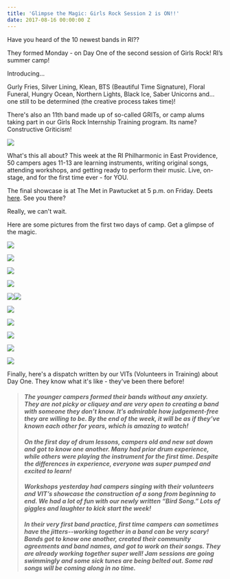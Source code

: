 ```yaml
---
title: 'Glimpse the Magic: Girls Rock Session 2 is ON!!'
date: 2017-08-16 00:00:00 Z
---
```


Have you heard of the 10 newest bands in RI??

They formed Monday - on Day One of the second session of Girls Rock! RI’s summer camp! 

Introducing...

Gurly Fries, Silver Lining, Klean, BTS (Beautiful Time Signature), Floral Funeral, Hungry Ocean, Northern Lights, Black Ice, Saber Unicorns and… one still to be determined (the creative process takes time)!

There's also an 11th band made up of so-called GRITs, or camp alums taking part in our Girls Rock Internship Training program. Its name? Constructive Griticism!

[![](images/Screen-Shot-2017-08-15-at-6.33.33-PM.png)](http://girlsrockri.org/wp-content/uploads/2017/08/Screen-Shot-2017-08-15-at-6.33.33-PM.png)

What's this all about? This week at the RI Philharmonic in East Providence, 50 campers ages 11-13 are learning instruments, writing original songs, attending workshops, and getting ready to perform their music. Live, on-stage, and for the first time ever - for YOU.

The final showcase is at The Met in Pawtucket at 5 p.m. on Friday. Deets [here](https://www.facebook.com/events/139898076603209/?acontext=%7B%22action_history%22%3A%22[%7B%5C%22surface%5C%22%3A%5C%22page%5C%22%2C%5C%22mechanism%5C%22%3A%5C%22page_upcoming_events_card%5C%22%2C%5C%22extra_data%5C%22%3A[]%7D]%22%2C%22has_source%22%3Atrue%7D). See you there?

Really, we can't wait.

Here are some pictures from the first two days of camp. Get a glimpse of the magic.

[![](images/Screen-Shot-2017-08-15-at-6.38.11-PM-e1502838425925.png)](http://girlsrockri.org/wp-content/uploads/2017/08/Screen-Shot-2017-08-15-at-6.38.11-PM-e1502838425925.png)

[![](images/Screen-Shot-2017-08-15-at-6.38.45-PM-e1502838562786.png)](http://girlsrockri.org/wp-content/uploads/2017/08/Screen-Shot-2017-08-15-at-6.38.45-PM-e1502838562786.png)

[![](images/Screen-Shot-2017-08-15-at-6.51.17-PM-e1502838588651.png)](http://girlsrockri.org/wp-content/uploads/2017/08/Screen-Shot-2017-08-15-at-6.51.17-PM-e1502838588651.png)

[![](images/Screen-Shot-2017-08-15-at-6.45.01-PM-e1502837986204.png)](http://girlsrockri.org/wp-content/uploads/2017/08/Screen-Shot-2017-08-15-at-6.45.01-PM-e1502837986204.png)

[![](images/Screen-Shot-2017-08-15-at-6.43.23-PM-e1502838690536.png)](http://girlsrockri.org/wp-content/uploads/2017/08/Screen-Shot-2017-08-15-at-6.43.23-PM-e1502838690536.png)[![](images/Screen-Shot-2017-08-15-at-6.37.29-PM-e1502838748518.png)](http://girlsrockri.org/wp-content/uploads/2017/08/Screen-Shot-2017-08-15-at-6.37.29-PM-e1502838748518.png)

[![](images/Screen-Shot-2017-08-15-at-6.46.50-PM-e1502838779988.png)](http://girlsrockri.org/wp-content/uploads/2017/08/Screen-Shot-2017-08-15-at-6.46.50-PM-e1502838779988.png)

[![](images/Screen-Shot-2017-08-15-at-6.36.08-PM-e1502838809749.png)](http://girlsrockri.org/wp-content/uploads/2017/08/Screen-Shot-2017-08-15-at-6.36.08-PM-e1502838809749.png)

[![](images/Screen-Shot-2017-08-15-at-6.42.42-PM-e1502838840617.png)](http://girlsrockri.org/wp-content/uploads/2017/08/Screen-Shot-2017-08-15-at-6.42.42-PM-e1502838840617.png)

[![](images/Screen-Shot-2017-08-15-at-7.19.51-PM-e1502839247559.png)](http://girlsrockri.org/wp-content/uploads/2017/08/Screen-Shot-2017-08-15-at-7.19.51-PM-e1502839247559.png)

[![](images/Screen-Shot-2017-08-15-at-7.21.39-PM-e1502839351549.png)](http://girlsrockri.org/wp-content/uploads/2017/08/Screen-Shot-2017-08-15-at-7.21.39-PM-e1502839351549.png)

Finally, here's a dispatch written by our VITs (Volunteers in Training) about Day One. They know what it's like - they've been there before!

> #### _The younger campers formed their bands without any anxiety. They are not picky or cliquey and are very open to creating a band with someone they don’t know. It’s admirable how judgement-free they are willing to be. By the end of the week, it will be as if they’ve known each other for years, which is amazing to watch!_
> 
> #### _On the first day of drum lessons, campers old and new sat down and got to know one another. Many had prior drum experience, while others were playing the instrument for the first time. Despite the differences in experience, everyone was super pumped and excited to learn!_
> 
> #### _Workshops yesterday had campers singing with their volunteers and VIT’s showcase the construction of a song from beginning to end. We had a lot of fun with our newly written “Bird Song.” Lots of giggles and laughter to kick start the week!_
> 
> #### _In their very first band practice, first time campers can sometimes have the jitters--working together in a band can be very scary! Bands got to know one another, created their community agreements and band names, and got to work on their songs. They are already working together super well! Jam sessions are going swimmingly and some sick tunes are being belted out. Some rad songs will be coming along in no time._
